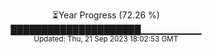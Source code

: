 <p align="center">
⏳Year Progress (72.26 %) <br>
█████████████████████▁▁▁▁▁▁▁▁▁ <br>
<sub>Updated: Thu, 21 Sep 2023 18:02:53 GMT</sub>
</p>

